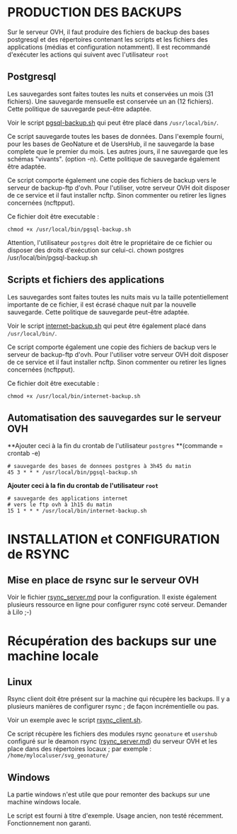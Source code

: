 PRODUCTION DES BACKUPS
=

Sur le serveur OVH, il faut produire des fichiers de backup des bases postgresql et des répertoires contenant les scripts et les fichiers des applications (médias et configuration notamment). 
Il est recommandé d'exécuter les actions qui suivent avec l'utilisateur ``root``

Postgresql
-

Les sauvegardes sont faites toutes les nuits et conservées un mois (31 fichiers). Une sauvegarde mensuelle est conservée un an (12 fichiers). Cette politique de sauvegarde peut-être adaptée.

Voir le script [pgsql-backup.sh](https://github.com/PnEcrins/GeoNature/blob/develop/docs/sauvegardes/pgsql-backup.sh) qui peut être placé dans ``/usr/local/bin/``.

Ce script sauvegarde toutes les bases de données. Dans l'exemple fourni, pour les bases de GeoNature et de UsersHub, il ne sauvegarde la base complete que le premier du mois. Les autres jours, il ne sauvegarde que les schémas "vivants". (option -n). Cette politique de sauvegarde également être adaptée.

Ce script comporte également une copie des fichiers de backup vers le serveur de backup-ftp d'ovh. Pour l'utiliser, votre serveur OVH doit disposer de ce service et il faut installer ncftp. Sinon commenter ou retirer les lignes concernées (ncftpput).

Ce fichier doit être executable : 

	chmod +x /usr/local/bin/pgsql-backup.sh

Attention, l'utilisateur ``postgres`` doit être le propriétaire de ce fichier ou disposer des droits d'exécution sur celui-ci. 
chown postgres /usr/local/bin/pgsql-backup.sh


Scripts et fichiers des applications
-

Les sauvegardes sont faites toutes les nuits mais vu la taille potentiellement importante de ce fichier, il est écrasé chaque nuit par la nouvelle sauvegarde. Cette politique de sauvegarde peut-être adaptée.

Voir le script [internet-backup.sh](https://github.com/PnEcrins/GeoNature/blob/develop/docs/sauvegardes/internet-backup.sh) qui peut être également placé dans ``/usr/local/bin/``.

Ce script comporte également une copie des fichiers de backup vers le serveur de backup-ftp d'ovh. Pour l'utiliser votre serveur OVH doit disposer de ce service et il faut installer ncftp. Sinon commenter ou retirer les lignes concernées (ncftpput).

Ce fichier doit être executable : 

	chmod +x /usr/local/bin/internet-backup.sh

Automatisation des sauvegardes sur le serveur OVH
-

**Ajouter ceci à la fin du crontab de l'utilisateur ``postgres`` **(commande = crontab -e)
``` 
# sauvegarde des bases de donnees postgres à 3h45 du matin
45 3 * * * /usr/local/bin/pgsql-backup.sh
``` 
**Ajouter ceci à la fin du crontab de l'utilisateur ``root``**
``` 
# sauvegarde des applications internet
# vers le ftp ovh à 1h15 du matin
15 1 * * * /usr/local/bin/internet-backup.sh
``` 

INSTALLATION et CONFIGURATION de RSYNC
======================================

Mise en place de rsync sur le serveur OVH
-----------------------------------------

Voir le fichier [rsync_server.md](https://github.com/PnEcrins/GeoNature/blob/develop/docs/sauvegardes/rsync_server.md) pour la configuration. Il existe également plusieurs ressource en ligne pour configurer rsync coté serveur. Demander à Lilo ;-)


Récupération des backups sur une machine locale
=

Linux
-

Rsync client doit être présent sur la machine qui récupère les backups. Il y a plusieurs manières de configurer rsync ; de façon incrémentielle ou pas.

Voir un exemple avec le script [rsync_client.sh](https://github.com/PnEcrins/GeoNature/blob/develop/docs/sauvegardes/rsync_client.sh).

Ce script récupère les fichiers des modules rsync ``geonature`` et ``usershub`` configuré sur le deamon rsync ([rsync_server.md](https://github.com/PnEcrins/GeoNature/blob/develop/docs/sauvegardes/rsync_server.md)) du serveur OVH et les place dans des répertoires locaux ; par exemple : ``/home/mylocaluser/svg_geonature/``

Windows
-

La partie windows n'est utile que pour remonter des backups sur une machine windows locale. 

Le script est fourni à titre d'exemple. Usage ancien, non testé récemment. Fonctionnement non garanti.
